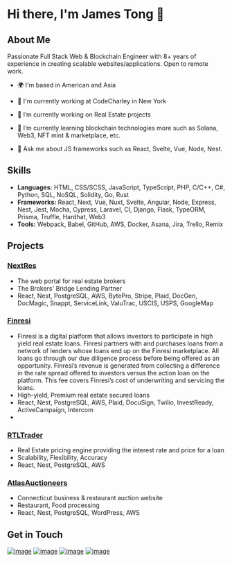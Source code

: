 # Hi there, I'm James Tong 👋

## About Me

Passionate Full Stack Web & Blockchain Engineer with 8+ years of experience in creating scalable websites/applications. Open to remote work.

- 🌍 I'm based in American and Asia
- 🏢 I'm currently working at CodeCharley in New York
- 🔭 I’m currently working on Real Estate projects

- 🌱 I’m currently learning blockchain technologies more such as Solana, Web3, NFT mint & marketplace, etc.
- 💬 Ask me about JS frameworks such as React, Svelte, Vue, Node, Nest.

## Skills

- **Languages:** HTML, CSS/SCSS, JavaScript, TypeScript, PHP, C/C++, C#, Python, SQL, NoSQL, Solidity, Go, Rust
- **Frameworks:** React, Next, Vue, Nuxt, Svelte, Angular, Node, Express, Nest, Jest, Mocha, Cypress, Laravel, CI, Django, Flask, TypeORM, Prisma, Truffle, Hardhat, Web3
- **Tools:** Webpack, Babel, GitHub, AWS, Docker, Asana, Jira, Trello, Remix

## Projects

### [NextRes](https://commercial.nextres.com/)
- The web portal for real estate brokers
- The Brokers' Bridge Lending Partner
- React, Nest, PostgreSQL, AWS, BytePro, Stripe, Plaid, DocGen, DocMagic, Snappt, ServiceLink, ValuTrac, USCIS, USPS, GoogleMap

### [Finresi](https://www.finresi.com/)
- Finresi is a digital platform that allows investors to participate in high yield real estate loans. Finresi partners with and purchases loans from a network of lenders whose loans end up on the Finresi marketplace. All loans go through our due diligence process before being offered as an opportunity. Finresi’s revenue is generated from collecting a difference in the rate spread offered to investors versus the action loan on the platform. This fee covers Finresi’s cost of underwriting and servicing the loans.
- High-yield, Premium real estate secured loans
- React, Nest, PostgreSQL, AWS, Plaid, DocuSign, Twilio, InvestReady, ActiveCampaign, Intercom
- 
### [RTLTrader](https://rtltrader.com/)
- Real Estate pricing engine providing the interest rate and price for a loan
- Scalability, Flexibility, Accuracy
- React, Nest, PostgreSQL, AWS

### [AtlasAuctioneers](https://www.atlasauctioneers.com/)
- Connecticut business & restaurant auction website
- Restaurant, Food processing
- React, Nest, PostgreSQL, WordPress, AWS

## Get in Touch

[![image](https://img.shields.io/badge/Gmail-red?style=for-the-badge&logo=gmail&logoColor=white)](mailto:james@codecharley.com)
[![image](https://img.shields.io/badge/Skype-0078d4?style=for-the-badge&logo=skype&logoColor=white)](https://join.skype.com/invite/FtSUhsqCLYeZ)
[![image](https://img.shields.io/badge/Telegram-3390ec?style=for-the-badge&logo=telegram&logoColor=white)](https://t.me/@nightfury0109)
[![image](https://img.shields.io/badge/Discord-7289DA?style=for-the-badge&logo=discord&logoColor=white)](https://discordapp.com/users/Awesome#5756)
